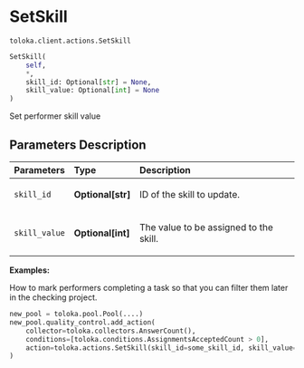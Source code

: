 # SetSkill
`toloka.client.actions.SetSkill`

```python
SetSkill(
    self,
    *,
    skill_id: Optional[str] = None,
    skill_value: Optional[int] = None
)
```

Set performer skill value

## Parameters Description

| Parameters | Type | Description |
| :----------| :----| :-----------|
`skill_id`|**Optional\[str\]**|<p>ID of the skill to update.</p>
`skill_value`|**Optional\[int\]**|<p>The value to be assigned to the skill.</p>

**Examples:**

How to mark performers completing a task so that you can filter them later in the checking project.

```python
new_pool = toloka.pool.Pool(....)
new_pool.quality_control.add_action(
    collector=toloka.collectors.AnswerCount(),
    conditions=[toloka.conditions.AssignmentsAcceptedCount > 0],
    action=toloka.actions.SetSkill(skill_id=some_skill_id, skill_value=1),
)
```
